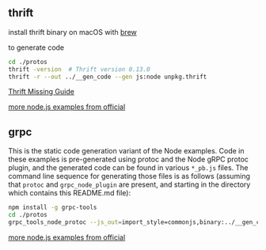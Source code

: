 ## thrift

install thrift binary on macOS with [brew](https://formulae.brew.sh/formula/thrift)

to generate code

```sh
cd ./protos
thrift -version  # Thrift version 0.13.0
thrift -r --out ../__gen_code --gen js:node unpkg.thrift
```

[Thrift Missing Guide](https://diwakergupta.github.io/thrift-missing-guide)

[more node.js examples from official](https://github.com/apache/thrift/tree/master/lib/nodejs)

## grpc

This is the static code generation variant of the Node examples. Code in these examples is pre-generated using protoc and the Node gRPC protoc plugin, and the generated code can be found in various `*_pb.js` files. The command line sequence for generating those files is as follows (assuming that `protoc` and `grpc_node_plugin` are present, and starting in the directory which contains this README.md file):

```sh
npm install -g grpc-tools
cd ./protos
grpc_tools_node_protoc --js_out=import_style=commonjs,binary:../__gen_code --grpc_out=grpc_js:../__gen_code helloworld.proto
```

[more node.js examples from official](https://github.com/grpc/grpc/tree/master/examples/node)

